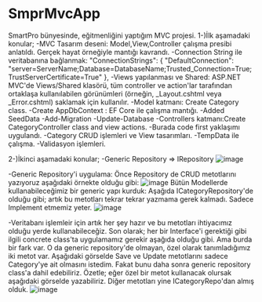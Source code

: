 # SmprMvcApp
SmartPro bünyesinde, eğitmenliğini yaptığım MVC projesi.
1-)İlk aşamadaki konular;
-MVC Tasarım deseni: Model,View,Controller çalışma presibi anlatıldı. Gerçek hayat örneğiyle mantığı kavrandı.
-Connection String ile veritabanına bağlanmak: "ConnectionStrings": {
  "DefaultConnection": "server=ServerName;Database=DatabaseName;Trusted_Connection=True;TrustServerCertificate=True"
},
-Views yapılanması ve Shared: ASP.NET MVC'de Views/Shared klasörü, tüm controller ve action'lar tarafından ortaklaşa kullanılabilen görünümleri (örneğin, _Layout.cshtml veya _Error.cshtml) saklamak için kullanılır.
-Model katmanı: Create Category class.
-Create AppDbContext : EF Core ile çalışma mantığı.
-Added SeedData
-Add-Migration
-Update-Database
-Controllers katmanı:Create CategoryController class and view actions.
-Burada code first yaklaşımı uygulandı.
-Category CRUD işlemleri ve View tasarımları.
-TempData ile çalışma.
-Validasyon işlemleri.

2-)İkinci aşamadaki konular;
-Generic Repository => IRepository
![image](https://github.com/user-attachments/assets/a95b4dc4-16cc-4a88-be1e-06280011d120)

-Generic Repository'i uygulama: Önce Repository de CRUD metotlarını yazıyoruz aşağıdaki örnekte olduğu gibi:
![image](https://github.com/user-attachments/assets/e176e398-306b-4572-966f-c9126751a344)
Bütün Modellerde kullanabileceğimiz bir generic yapı kurduk: Aşağıda ICategoryRepository'de olduğu gibi; artık bu metotları tekrar tekrar yazmama gerek kalmadı. Sadece Implement etmemiz yeter. 
![image](https://github.com/user-attachments/assets/bce353a8-d77f-4f24-a59b-9916921ecfc1)

-Veritabanı işlemleir için artık her şey hazır ve bu metotları ihtiyacımız olduğu yerde kullanabileceğiz. Son olarak; her bir Interface'i gerektiği gibi ilgili concrete class'ta uygulamamız gerekir aşağıda olduğu gibi. Ama burda bir fark var. O da generic repository'de olmayan, özel olarak tanımladığımız iki metot var. Aşağıdaki görselde Save ve Update metotlarını sadece Category'ye ait olmasını istedim. Fakat bunu daha sonra generic repository class'a dahil edebiliriz. Özetle; eğer özel bir metot kullanacak olursak aşağıdaki görselde yazabiliriz. Diğer metotları yine ICategoryRepo'dan almış olduk.
![image](https://github.com/user-attachments/assets/94658c36-7dfe-444b-acc3-38f6f8c923d4)



